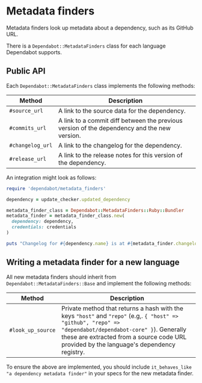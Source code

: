 # Metadata finders

Metadata finders look up metadata about a dependency, such as its GitHub URL.

There is a `Dependabot::MetadataFinders` class for each language Dependabot
supports.

## Public API

Each `Dependabot::MetadataFinders` class implements the following methods:

| Method           | Description                                                                                 |
|------------------|---------------------------------------------------------------------------------------------|
| `#source_url`    | A link to the source data for the dependency.                                               |
| `#commits_url`   | A link to a commit diff between the previous version of the dependency and the new version. |
| `#changelog_url` | A link to the changelog for the dependency.                                                 |
| `#release_url`   | A link to the release notes for this version of the dependency.                             |

An integration might look as follows:

```ruby
require 'dependabot/metadata_finders'

dependency = update_checker.updated_dependency

metadata_finder_class = Dependabot::MetadataFinders::Ruby::Bundler
metadata_finder = metadata_finder_class.new(
  dependency: dependency,
  credentials: credentials
)

puts "Changelog for #{dependency.name} is at #{metadata_finder.changelog_url}"
```

## Writing a metadata finder for a new language

All new metadata finders should inherit from `Dependabot::MetadataFinders::Base`
and implement the following methods:

| Method                 | Description             |
|------------------------|-------------------------|
| `#look_up_source`      | Private method that returns a hash with the keys `"host"` and `"repo"` (e.g,. `{ "host" => "github", "repo" => "dependabot/dependabot-core" }`). Generally these are extracted from a source code URL provided by the language's dependency registry. |

To ensure the above are implemented, you should include
`it_behaves_like "a dependency metadata finder"` in your specs for the new
metadata finder.

